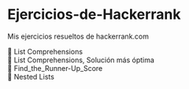 # Ejercicios-de-Hackerrank

Mis ejercicios resueltos de hackerrank.com

:large_orange_diamond: List Comprehensions  
:large_orange_diamond: List Comprehensions, Solución más óptima  
:large_orange_diamond: Find_the_Runner-Up_Score   
:large_orange_diamond: Nested Lists
